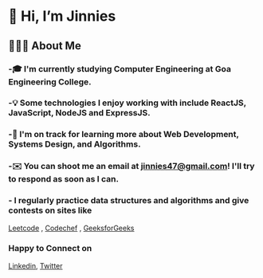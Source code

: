 # 👋 Hi, I’m Jinnies

## 👨🏻‍💻  About Me

### -🎓  I'm currently studying Computer Engineering at Goa Engineering College.

### -💡  Some technologies I enjoy working with include ReactJS, JavaScript, NodeJS and ExpressJS.

### -🌱  I'm on track for learning more about Web Development, Systems Design, and Algorithms.

### -✉️  You can shoot me an email at jinnies47@gmail.com! I'll try to respond as soon as I can.

### - I regularly practice data structures and algorithms and give contests on sites like 
[Leetcode](https://leetcode.com/jinnies47/) ,
[Codechef](https://codechef.com/users/jinnies47/) ,
[GeeksforGeeks](https://auth.geeksforgeeks.org/user/jinnies47/profile)
### Happy to Connect on
[Linkedin](https://www.linkedin.com/in/jinnies-rego/),
[Twitter](https://www.twitter.com/jinnies47/)
<!---
jinnies47/jinnies47 is a ✨ special ✨ repository because its `README.md` (this file) appears on your GitHub profile.
You can click the Preview link to take a look at your changes.
--->
